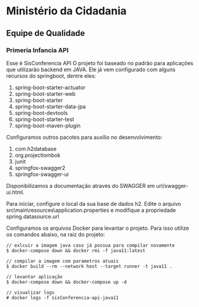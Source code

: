 ﻿# Ministério da Cidadania
## Equipe de Qualidade
### Primeria Infancia API

Esse é SisConferencia API
O projeto foi baseado no padrão para aplicações que utilizarão backend em JAVA. Ele já vem configurado com alguns recursos do springboot, dentre eles:

1. spring-boot-starter-actuator
2. spring-boot-starter-web
3. spring-boot-starter
4. spring-boot-starter-data-jpa
5. spring-boot-devtools
6. spring-boot-starter-test
7. spring-boot-maven-plugin

Configuramos outros pacotes para auxílio no desenvolvimento:

1. com.h2database
2. org.projectlombok
3. junit
4. springfox-swagger2
5. springfox-swagger-ui

Disponibilizamos a documentação através do SWAGGER em url/swagger-ui.html.

Para iniciar, configure o local da sua base de dados h2. 
Edite o arquivo src\main\resources\application.properties e modifique a propriedade spring.datasource.url

Configuramos os arquivos Docker para levantar o projeto. 
Para isso utilize os comandos abaixo, na raiz do projeto:
```
// exlcuir a imagem java caso já possua para compilar novamente
$ docker-compose down && docker rmi -f java11:latest

// compilar a imagem com parametros atuais
$ docker build --rm --network host --target runner -t java11 .

// levantar aplicação
$ docker-compose down && docker-compose up -d

// visualizar logs
# docker logs -f sisConferencia-api-java11
```
